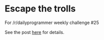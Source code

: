 # Escape the trolls
For /r/dailyprogrammer weekly challenge #25

See the post [here](https://www.reddit.com/r/dailyprogrammer/comments/4vrb8n/weekly_25_escape_the_trolls/d66n8gh) for details.
